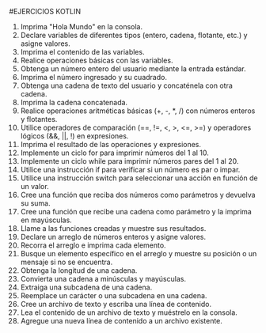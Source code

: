 #EJERCICIOS KOTLIN

1. Imprima "Hola Mundo" en la consola.
2. Declare variables de diferentes tipos (entero, cadena, flotante, etc.) y asigne valores.
3. Imprima el contenido de las variables.
4. Realice operaciones básicas con las variables.
5. Obtenga un número entero del usuario mediante la entrada estándar.
6. Imprima el número ingresado y su cuadrado.
7. Obtenga una cadena de texto del usuario y concaténela con otra cadena.
8. Imprima la cadena concatenada.
9. Realice operaciones aritméticas básicas (+, -, *, /) con números enteros y flotantes.
10. Utilice operadores de comparación (==, !=, <, >, <=, >=) y operadores lógicos (&&, ||, !)
en expresiones.
11. Imprima el resultado de las operaciones y expresiones.
12. Implemente un ciclo for para imprimir números del 1 al 10.
13. Implemente un ciclo while para imprimir números pares del 1 al 20.
14. Utilice una instrucción if para verificar si un número es par o impar.
15. Utilice una instrucción switch para seleccionar una acción en función de un valor.
16. Cree una función que reciba dos números como parámetros y devuelva su suma.
17. Cree una función que recibe una cadena como parámetro y la imprima en
mayúsculas.
18. Llame a las funciones creadas y muestre sus resultados.
19. Declare un arreglo de números enteros y asigne valores.
20. Recorra el arreglo e imprima cada elemento.
21. Busque un elemento específico en el arreglo y muestre su posición o un mensaje si no
se encuentra.
22. Obtenga la longitud de una cadena.
23. Convierta una cadena a minúsculas y mayúsculas.
24. Extraiga una subcadena de una cadena.
25. Reemplace un carácter o una subcadena en una cadena.
26. Cree un archivo de texto y escriba una línea de contenido.
27. Lea el contenido de un archivo de texto y muéstrelo en la consola.
28. Agregue una nueva línea de contenido a un archivo existente.

